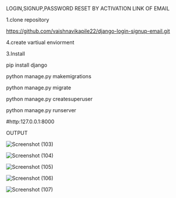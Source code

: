 LOGIN,SIGNUP,PASSWORD RESET BY ACTIVATION LINK OF EMAIL

1.clone  repository

https://github.com/vaishnavikapile22/django-login-signup-email.git

4.create vartiual enviorment

3.Install

pip install django

python manage.py makemigrations

python manage.py migrate

python manage.py createsuperuser

python manage.py runserver

#http:127.0.0.1:8000






OUTPUT

![Screenshot (103)](https://github.com/vaishnavikapile22/django-login-signup-email/assets/149785862/706d9e30-4967-4687-ac16-d3accefb6ef5)

![Screenshot (104)](https://github.com/vaishnavikapile22/django-login-signup-email/assets/149785862/f663030b-a7f6-4c08-af39-05f6c24965b0)

![Screenshot (105)](https://github.com/vaishnavikapile22/django-login-signup-email/assets/149785862/d27f98e4-97a0-4bc9-a3f9-04c6754b1446)

![Screenshot (106)](https://github.com/vaishnavikapile22/django-login-signup-email/assets/149785862/89253438-f3ce-4e5e-9026-a6be20e7a34d)

![Screenshot (107)](https://github.com/vaishnavikapile22/django-login-signup-email/assets/149785862/d1317e5f-b19f-4e03-884a-dda96a39ba99)